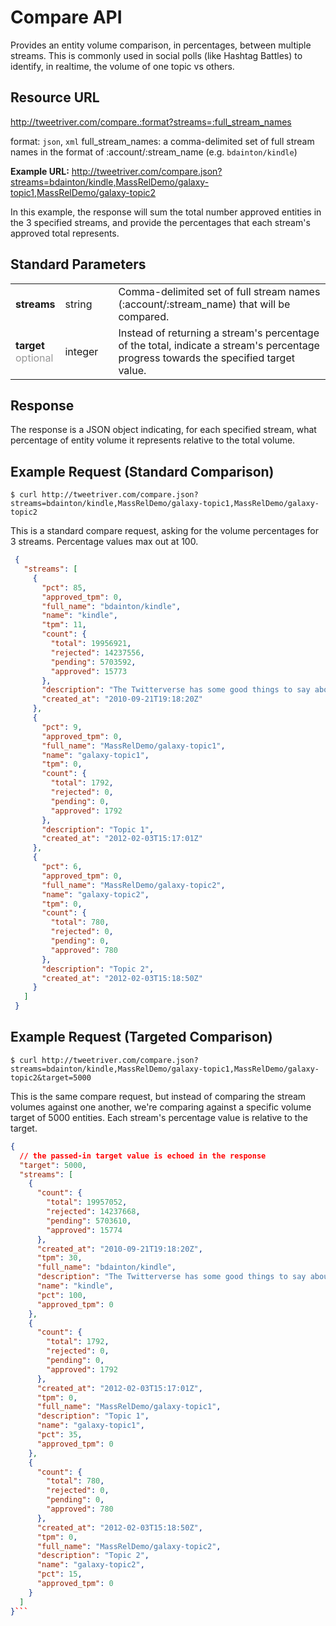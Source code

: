 # Compare API

Provides an entity volume comparison, in percentages, between multiple streams. This is commonly used in social polls (like Hashtag Battles) to identify, in realtime, the volume of one topic vs others.

## Resource URL

http://tweetriver.com/compare.:format?streams=:full_stream_names

format: `json`, `xml`
full_stream_names: a comma-delimited set of full stream names in the format of :account/:stream_name (e.g. `bdainton/kindle`)<br />

**Example URL:** http://tweetriver.com/compare.json?streams=bdainton/kindle,MassRelDemo/galaxy-topic1,MassRelDemo/galaxy-topic2

In this example, the response will sum the total number approved entities in the 3 specified streams, and provide the percentages that each stream's approved total represents.

## Standard Parameters

<table>
  <tr>
    <td>
      <strong>streams</strong>
    </td>
    <td>string</td>
    <td></td>
    <td>
      Comma-delimited set of full stream names (:account/:stream_name) that will be compared.
    </td>
  </tr>
  <tr>
    <td>
      <strong>target</strong>
      <br /><span style="color: #999;">optional</span>
    </td>
    <td>integer</td>
    <td></td>
    <td>
      Instead of returning a stream's percentage of the total, indicate a stream's percentage progress towards the specified target value.
    </td>
  </tr>
</table>

## Response

The response is a JSON object indicating, for each specified stream, what percentage of entity volume it represents relative to the total volume.

## Example Request (Standard Comparison)

    $ curl http://tweetriver.com/compare.json?streams=bdainton/kindle,MassRelDemo/galaxy-topic1,MassRelDemo/galaxy-topic2

This is a standard compare request, asking for the volume percentages for 3 streams. Percentage values max out at 100.

```json
 {
   "streams": [
     {
       "pct": 85,
       "approved_tpm": 0,
       "full_name": "bdainton/kindle",
       "name": "kindle",
       "tpm": 11,
       "count": {
         "total": 19956921,
         "rejected": 14237556,
         "pending": 5703592,
         "approved": 15773
       },
       "description": "The Twitterverse has some good things to say about the Amazon Kindle.",
       "created_at": "2010-09-21T19:18:20Z"
     },
     {
       "pct": 9,
       "approved_tpm": 0,
       "full_name": "MassRelDemo/galaxy-topic1",
       "name": "galaxy-topic1",
       "tpm": 0,
       "count": {
         "total": 1792,
         "rejected": 0,
         "pending": 0,
         "approved": 1792
       },
       "description": "Topic 1",
       "created_at": "2012-02-03T15:17:01Z"
     },
     {
       "pct": 6,
       "approved_tpm": 0,
       "full_name": "MassRelDemo/galaxy-topic2",
       "name": "galaxy-topic2",
       "tpm": 0,
       "count": {
         "total": 780,
         "rejected": 0,
         "pending": 0,
         "approved": 780
       },
       "description": "Topic 2",
       "created_at": "2012-02-03T15:18:50Z"
     }
   ]
 }
```

## Example Request (Targeted Comparison)

    $ curl http://tweetriver.com/compare.json?streams=bdainton/kindle,MassRelDemo/galaxy-topic1,MassRelDemo/galaxy-topic2&target=5000

This is the same compare request, but instead of comparing the stream volumes against one another, we're comparing against a specific volume target of 5000 entities. Each stream's percentage value is relative to the target.

```json
{
  // the passed-in target value is echoed in the response
  "target": 5000,
  "streams": [
    {
      "count": {
        "total": 19957052,
        "rejected": 14237668,
        "pending": 5703610,
        "approved": 15774
      },
      "created_at": "2010-09-21T19:18:20Z",
      "tpm": 30,
      "full_name": "bdainton/kindle",
      "description": "The Twitterverse has some good things to say about the Amazon Kindle.",
      "name": "kindle",
      "pct": 100,
      "approved_tpm": 0
    },
    {
      "count": {
        "total": 1792,
        "rejected": 0,
        "pending": 0,
        "approved": 1792
      },
      "created_at": "2012-02-03T15:17:01Z",
      "tpm": 0,
      "full_name": "MassRelDemo/galaxy-topic1",
      "description": "Topic 1",
      "name": "galaxy-topic1",
      "pct": 35,
      "approved_tpm": 0
    },
    {
      "count": {
        "total": 780,
        "rejected": 0,
        "pending": 0,
        "approved": 780
      },
      "created_at": "2012-02-03T15:18:50Z",
      "tpm": 0,
      "full_name": "MassRelDemo/galaxy-topic2",
      "description": "Topic 2",
      "name": "galaxy-topic2",
      "pct": 15,
      "approved_tpm": 0
    }
  ]
}```
